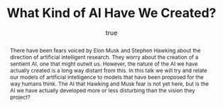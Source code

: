 ---
abstract: There have been fears voiced by Elon Musk and Stephen Hawking about the
  direction of artificial intelligent research. They worry about the creation of a
  sentient AI, one that might outwit us. However, the nature of the AI we have actually
  created is a long way distant from this. In this talk we will try and relate our
  models of artificial intelligence to models that have been proposed for the way
  humans think. The AI that Hawking and Musk fear is not yet here, but is the AI we
  have actually developed more or less disturbing than the vision they project?
author:
- family: Lawrence
  given: Neil D.
  gscholar: r3SJcvoAAAAJ
  institute: University of Sheffield
  twitter: lawrennd
  url: http://inverseprobability.com
blog: 2015-12-04-what-kind-of-ai.md
categories:
- Lawrence-pintofscience16
day: '24'
errata: []
extras: []
ipynb: 2016-05-24-what-kind-of-ai.ipynb
key: Lawrence-pintofscience16
layout: talk
month: 5
published: 2016-05-24
reveal: 2016-05-24-what-kind-of-ai.slides.html
section: pre
title: What Kind of AI Have We Created?
venue: A Pint of Science
year: '2016'
---